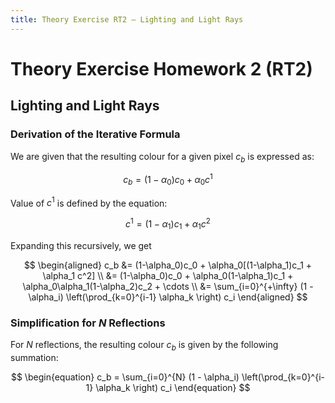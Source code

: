 ```yaml
---
title: Theory Exercise RT2 – Lighting and Light Rays
---
```


# Theory Exercise Homework 2 (RT2)

## Lighting and Light Rays

### Derivation of the Iterative Formula
We are given that the resulting colour for a given pixel $c_b$ is expressed as:

$$
\begin{equation}
c_b = (1-\alpha_0)c_0 + \alpha_0 c^1
\end{equation}
$$

Value of $c^1$ is defined by the equation:

$$
\begin{equation}
c^1 = (1-\alpha_1)c_1 + \alpha_1 c^2
\end{equation}
$$

Expanding this recursively, we get

$$
\begin{aligned}
    c_b &= (1-\alpha_0)c_0 + \alpha_0[(1-\alpha_1)c_1 + \alpha_1 c^2] \\
        &= (1-\alpha_0)c_0 + \alpha_0(1-\alpha_1)c_1 + \alpha_0\alpha_1(1-\alpha_2)c_2 + \cdots \\
        &= \sum_{i=0}^{+\infty} (1 - \alpha_i) \left(\prod_{k=0}^{i-1} \alpha_k \right) c_i
\end{aligned}
$$


### Simplification for $N$ Reflections
For $N$ reflections, the resulting colour $c_b$ is given by the following summation:

$$
\begin{equation}
    c_b = \sum_{i=0}^{N} (1 - \alpha_i) \left(\prod_{k=0}^{i-1} \alpha_k \right) c_i
\end{equation}
$$